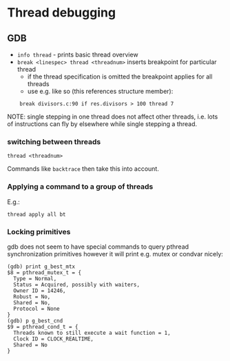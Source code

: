 
# Thread debugging

## GDB

- `info thread` - prints basic thread overview
- `break <linespec> thread <threadnum>` inserts breakpoint for particular thread
  - if the thread specification is omitted the breakpoint applies for
    all threads
  - use e.g. like so (this references structure member):
```
    break divisors.c:90 if res.divisors > 100 thread 7
```

NOTE: single stepping in one thread does not affect other threads, i.e.
lots of instructions can fly by elsewhere while single stepping a thread.

### switching between threads

`thread <threadnum>`

Commands like `backtrace` then take this into account.

### Applying a command to a group of threads

E.g.:
```
thread apply all bt
```

### Locking primitives

gdb does not seem to have special commands to query pthread synchronization primitives however it will print e.g. mutex or condvar nicely:

```
(gdb) print g_best_mtx 
$8 = pthread_mutex_t = {
  Type = Normal,
  Status = Acquired, possibly with waiters,
  Owner ID = 14246,
  Robust = No,
  Shared = No,
  Protocol = None
}
(gdb) p g_best_cnd
$9 = pthread_cond_t = {
  Threads known to still execute a wait function = 1,
  Clock ID = CLOCK_REALTIME,
  Shared = No
}
```
